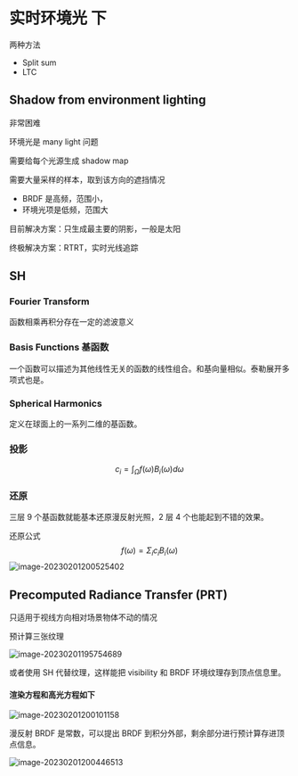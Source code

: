 # 实时环境光 下

两种方法

- Split sum
- LTC

## Shadow from environment lighting

非常困难

环境光是 many light 问题

需要给每个光源生成 shadow map

需要大量采样的样本，取到该方向的遮挡情况

- BRDF 是高频，范围小，
- 环境光项是低频，范围大

目前解决方案：只生成最主要的阴影，一般是太阳

终极解决方案：RTRT，实时光线追踪


## SH

### Fourier Transform

函数相乘再积分存在一定的滤波意义

### Basis Functions 基函数

一个函数可以描述为其他线性无关的函数的线性组合。和基向量相似。泰勒展开多项式也是。

### Spherical Harmonics

定义在球面上的一系列二维的基函数。

### 投影

$$
c_i = ∫_Ω f(ω)B_i(ω)dω
$$

### 还原

三层 9 个基函数就能基本还原漫反射光照，2  层 4 个也能起到不错的效果。

还原公式
$$
f(\omega) = \Sigma_i c_i B_i(\omega)
$$
![image-20230201200525402](https://image-1253155090.cos.ap-nanjing.myqcloud.com/202302012005620.png)



## Precomputed Radiance Transfer (PRT)

只适用于视线方向相对场景物体不动的情况

预计算三张纹理

![image-20230201195754689](https://image-1253155090.cos.ap-nanjing.myqcloud.com/202302011957807.png)

或者使用 SH 代替纹理，这样能把 visibility  和 BRDF 环境纹理存到顶点信息里。

#### 渲染方程和高光方程如下

![image-20230201200101158](https://image-1253155090.cos.ap-nanjing.myqcloud.com/202302012001249.png)

漫反射 BRDF 是常数，可以提出 BRDF 到积分外部，剩余部分进行预计算存进顶点信息。

![image-20230201200446513](https://image-1253155090.cos.ap-nanjing.myqcloud.com/202302012004634.png)
